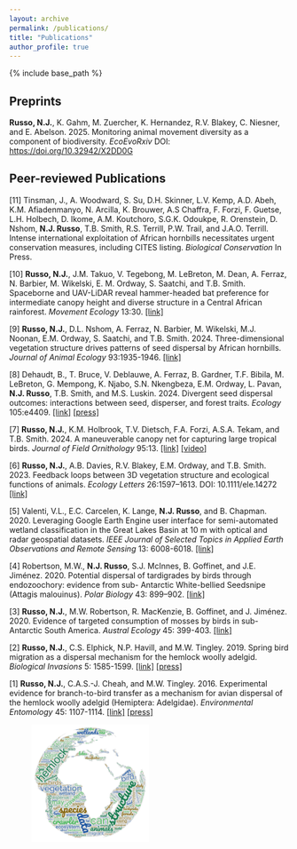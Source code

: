 ```yaml
---
layout: archive
permalink: /publications/
title: "Publications"
author_profile: true
---
```


{% include base_path %}

## Preprints
**Russo, N.J.**, K. Gahm, M. Zuercher, K. Hernandez, R.V. Blakey, C. Niesner, and E. Abelson. 2025. Monitoring animal movement diversity as a component of biodiversity. _EcoEvoRxiv_ DOI: https://doi.org/10.32942/X2DD0G

## Peer-reviewed Publications

[11] Tinsman, J., A. Woodward, S. Su, D.H. Skinner, L.V. Kemp, A.D. Abeh, K.M. Afiadenmanyo,
N. Arcilla, K. Brouwer, A.S Chaffra, F. Forzi, F. Guetse, L.H. Holbech, D. Ikome, A.M.
Koutchoro, S.G.K. Odoukpe, R. Orenstein, D. Nshom, **N.J. Russo**, T.B. Smith, R.S.
Terrill, P.W. Trail, and J.A.O. Terrill. Intense international exploitation of African hornbills necessitates urgent conservation measures, including CITES listing. _Biological Conservation_ In Press.

[10] **Russo, N.J.**, J.M. Takuo, V. Tegebong, M. LeBreton, M. Dean, A. Ferraz, N. Barbier, M. Wikelski, E. M. Ordway, S.
Saatchi, and T.B. Smith. Spaceborne and UAV-LiDAR reveal hammer-headed bat preference for intermediate canopy height and diverse structure in a Central African rainforest. _Movement Ecology_ 13:30. <a href = "https://movementecologyjournal.biomedcentral.com/articles/10.1186/s40462-025-00552-7" target="_blank">[link]</a>

[9] **Russo, N.J.**, D.L. Nshom, A. Ferraz, N. Barbier, M. Wikelski, M.J. Noonan, E.M. Ordway, S. Saatchi, and T.B. Smith. 2024. Three-dimensional vegetation structure drives patterns of seed dispersal by African hornbills. _Journal of Animal Ecology_ 93:1935-1946. <a href = "https://besjournals.onlinelibrary.wiley.com/doi/epdf/10.1111/1365-2656.14202" target="_blank">[link]</a>

[8] Dehaudt, B., T. Bruce, V. Deblauwe, A. Ferraz, B. Gardner, T.F. Bibila, M. LeBreton, G. Mempong, K. Njabo, S.N. Nkengbeza, E.M. Ordway, L. Pavan, **N.J. Russo**, T.B. Smith, and M.S. Luskin. 2024. Divergent seed dispersal outcomes: interactions between seed, disperser, and forest traits. _Ecology_ 105:e4409. <a href = "https://esajournals.onlinelibrary.wiley.com/doi/10.1002/ecy.4409" target="_blank">[link]</a> <a href = "https://www.ioes.ucla.edu/article/new-research-unveils-the-hidden-complexity-of-antelope-seed-dispersal-in-congo-basin-tropical-forests/" target="_blank">[press]</a>

[7] **Russo, N.J.**, K.M. Holbrook, T.V. Dietsch, F.A. Forzi, A.S.A. Tekam, and T.B. Smith. 2024. A maneuverable canopy net for capturing large tropical birds. _Journal of Field Ornithology_ 95:13. <a href = "https://journal.afonet.org/vol95/iss1/art13/" target="_blank">[link]</a> <a href = "https://www.youtube.com/watch?v=Yl040eykTPo" target="_blank">[video]</a>

[6] **Russo, N.J.**, A.B. Davies, R.V. Blakey, E.M. Ordway, and T.B. Smith. 2023. Feedback loops between 3D vegetation structure and ecological functions of animals. _Ecology Letters_ 26:1597–1613. DOI: 10.1111/ele.14272 <a href="https://doi.org/10.1111/ele.14272" target="_blank">[link]</a>

[5] Valenti, V.L., E.C. Carcelen, K. Lange, **N.J. Russo**, and B. Chapman. 2020. Leveraging Google Earth Engine user interface for semi-automated wetland classification in      the Great Lakes Basin at 10 m with optical and radar geospatial datasets. _IEEE Journal of Selected Topics in Applied Earth Observations and Remote Sensing_ 13:          6008-6018. <a href="https://ieeexplore.ieee.org/stamp/stamp.jsp?arnumber=9205661" target="_blank">[link]</a>

[4] Robertson, M.W., **N.J. Russo**, S.J. McInnes, B. Goffinet, and J.E. Jiménez. 2020. Potential dispersal of tardigrades by birds through endozoochory: evidence from sub-      Antarctic White-bellied Seedsnipe (Attagis malouinus). _Polar Biology_ 43: 899–902. <a href="https://par.nsf.gov/servlets/purl/10177900" target="_blank">[link]</a>

[3] **Russo, N.J.**, M.W. Robertson, R. MacKenzie, B. Goffinet, and J. Jiménez. 2020. Evidence of targeted consumption of mosses by birds in sub-Antarctic South America.         _Austral Ecology_ 45: 399-403. <a href="https://www.researchgate.net/profile/Jaime-E-Jimenez-2/publication/338857943_Evidence_of_targeted_consumption_of_mosses_by_birds_in_sub-Antarctic_South_America/links/5e3c5fb6a6fdccd9658e05b6/Evidence-of-targeted-consumption-of-mosses-by-birds-in-sub-Antarctic-South-America.pdf" target="_blank">[link]</a>

[2] **Russo, N.J.**, C.S. Elphick, N.P. Havill, and M.W. Tingley. 2019. Spring bird migration as a dispersal mechanism for the hemlock woolly adelgid. _Biological Invasions_       5: 1585-1599. <a href="https://greathollow.org/wp-content/uploads/2020/03/Russo-et-al.-2019.pdf" target="_blank">[link]</a> <a href="https://www.audubon.org/news/migrating-birds-may-be-spreading-invasive-pest-decimates-forests" target="_blank">[press]</a>

[1] **Russo, N.J.**, C.A.S.-J. Cheah, and M.W. Tingley. 2016. Experimental evidence for branch-to-bird transfer as a mechanism for avian dispersal of the hemlock woolly          adelgid (Hemiptera: Adelgidae). _Environmental Entomology_ 45: 1107-1114. <a href="https://www.researchgate.net/profile/Nicholas-Russo-3/publication/305784014_Experimental_Evidence_for_Branch-to-Bird_Transfer_as_a_Mechanism_for_Avian_Dispersal_of_the_Hemlock_Woolly_Adelgid_Hemiptera_Adelgidae/links/5a26bc674585155dd423eed2/Experimental-Evidence-for-Branch-to-Bird-Transfer-as-a-Mechanism-for-Avian-Dispersal-of-the-Hemlock-Woolly-Adelgid-Hemiptera-Adelgidae.pdf" target="_blank">[link]</a> <a href="https://entomologytoday.org/2016/08/01/tree-killing-hemlock-wooly-adelgids-hitch-rides-on-birds/" target="_blank">[press]</a>

<figure>
  <img src="/images/wordcloudEarthColors.png" class="centerImage" style="width:50%" />
</figure>

